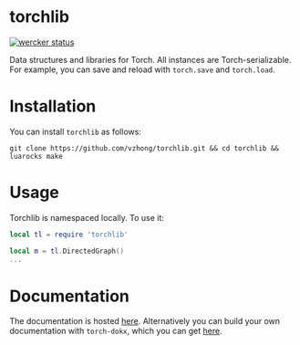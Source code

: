 torchlib
====================

[![wercker status](https://app.wercker.com/status/c7bd97d06535598d96937e0cf5ace629/m "wercker status")](https://app.wercker.com/project/bykey/c7bd97d06535598d96937e0cf5ace629)

Data structures and libraries for Torch. All instances are Torch-serializable. For example, you can save and reload with `torch.save` and `torch.load`.

# Installation

You can install `torchlib` as follows:

`git clone https://github.com/vzhong/torchlib.git && cd torchlib && luarocks make`

# Usage

Torchlib is namespaced locally. To use it:

```lua
local tl = require 'torchlib'

local m = tl.DirectedGraph()
...
```

# Documentation

The documentation is hosted [here](http://www.victorzhong.com/torchlib/tl/index.html).
Alternatively you can build your own documentation with `torch-dokx`, which you can get [here](https://github.com/deepmind/torch-dokx).
